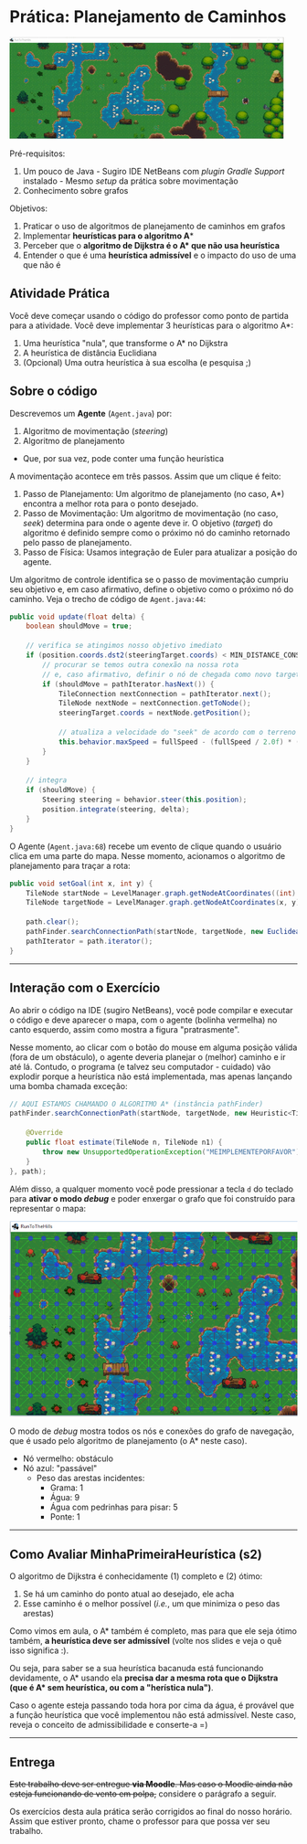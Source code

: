 # Prática: Planejamento de Caminhos

![](images/pathfinding-still.gif)

Pré-requisitos:
  1. Um pouco de Java
    - Sugiro IDE NetBeans com _plugin_ _Gradle Support_ instalado
    - Mesmo _setup_ da prática sobre movimentação
  1. Conhecimento sobre grafos

Objetivos:

1. Praticar o uso de algoritmos de planejamento de caminhos em grafos
1. Implementar **heurísticas para o algoritmo A***
1. Perceber que o **algoritmo de Dijkstra é o A\* que não usa heurística**
1. Entender o que é uma **heurística admissível** e o impacto do uso de uma que não é

## Atividade Prática

Você deve começar usando o código do professor como ponto de partida para a
atividade. Você deve implementar 3 heurísticas para o algoritmo A*:

1. Uma heurística "nula", que transforme o A* no Dijkstra
2. A heurística de distância Euclidiana
3. (Opcional) Uma outra heurística à sua escolha (e pesquisa ;)

## Sobre o código

Descrevemos um **Agente** (`Agent.java`) por:

1. Algoritmo de movimentação (_steering_)
1. Algoritmo de planejamento
  - Que, por sua vez, pode conter uma função heurística

A movimentação acontece em três passos. Assim que um clique é feito:

1. Passo de Planejamento: Um algoritmo de planejamento (no caso, A*) encontra
  a melhor rota para o ponto desejado.
1. Passo de Movimentação: Um algoritmo de movimentação (no caso, _seek_)
  determina para onde o agente deve ir. O objetivo (_target_) do algoritmo é
  definido sempre como o próximo nó do caminho retornado pelo passo de
  planejamento.
1. Passo de Física: Usamos integração de Euler para atualizar a posição do
  agente.

Um algoritmo de controle identifica se o passo de movimentação cumpriu
seu objetivo e, em caso afirmativo, define o objetivo como o próximo nó do
caminho. Veja o trecho de código de `Agent.java:44`:

```java
public void update(float delta) {
    boolean shouldMove = true;

    // verifica se atingimos nosso objetivo imediato
    if (position.coords.dst2(steeringTarget.coords) < MIN_DISTANCE_CONSIDERED_ZERO_SQUARED) {
        // procurar se temos outra conexão na nossa rota
        // e, caso afirmativo, definir o nó de chegada como novo target
        if (shouldMove = pathIterator.hasNext()) {
            TileConnection nextConnection = pathIterator.next();
            TileNode nextNode = nextConnection.getToNode();
            steeringTarget.coords = nextNode.getPosition();

            // atualiza a velocidade do "seek" de acordo com o terreno (a conexão)
            this.behavior.maxSpeed = fullSpeed - (fullSpeed / 2.0f) * (nextConnection.getCost() - 1) / (LevelManager.maxCost - 1);
        }
    }

    // integra
    if (shouldMove) {
        Steering steering = behavior.steer(this.position);
        position.integrate(steering, delta);
    }
}
```

O Agente (`Agent.java:68`) recebe um evento de clique quando o usuário clica em
uma parte do mapa. Nesse momento, acionamos o algoritmo de planejamento para
traçar a rota:

```java
public void setGoal(int x, int y) {
    TileNode startNode = LevelManager.graph.getNodeAtCoordinates((int) this.position.coords.x, (int) this.position.coords.y);
    TileNode targetNode = LevelManager.graph.getNodeAtCoordinates(x, y);

    path.clear();
    pathFinder.searchConnectionPath(startNode, targetNode, new EuclideanDistanceHeuristic(), path);
    pathIterator = path.iterator();
}
```

---
## Interação com o Exercício

Ao abrir o código na IDE (sugiro NetBeans), você pode compilar e executar o código e deve aparecer o mapa, com o agente (bolinha vermelha) no canto esquerdo, assim como mostra a figura "pratrasmente".

Nesse momento, ao clicar com o botão do mouse em alguma posição válida (fora de um obstáculo), o agente deveria planejar o (melhor) caminho e ir até lá. Contudo, o programa (e talvez seu computador - cuidado) vão explodir porque a heurística não está implementada, mas apenas lançando uma bomba chamada exceção:

```java
// AQUI ESTAMOS CHAMANDO O ALGORITMO A* (instância pathFinder)
pathFinder.searchConnectionPath(startNode, targetNode, new Heuristic<TileNode>() {

    @Override
    public float estimate(TileNode n, TileNode n1) {
        throw new UnsupportedOperationException("MEIMPLEMENTEPORFAVOR");
    }
}, path);
```

Além disso, a qualquer momento você pode pressionar a tecla `d` do teclado para **ativar o modo _debug_** e poder enxergar o grafo que foi construído para representar o mapa:

![](images/forest-hills.png)

O modo de _debug_ mostra todos os nós e conexões do grafo de navegação, que é usado pelo algoritmo de planejamento (o A* neste caso).

- Nó vermelho: obstáculo
- Nó azul: "passável"
  - Peso das arestas incidentes:
    - Grama: 1
    - Água: 9
    - Água com pedrinhas para pisar: 5
    - Ponte: 1

---
## Como Avaliar MinhaPrimeiraHeurística (s2)

O algoritmo de Dijkstra é conhecidamente (1) completo e (2) ótimo:
  1. Se há um caminho do ponto atual ao desejado, ele acha
  1. Esse caminho é o melhor possível (_i.e._, um que minimiza o peso das arestas)

Como vimos em aula, o A* também é completo, mas para que ele seja ótimo também, **a heurística deve ser admissível** (volte nos slides e veja o quê isso significa :).

Ou seja, para saber se a sua heurística bacanuda está funcionando devidamente, o A* usando ela **precisa dar a mesma rota que o Dijkstra (que é A\* sem heurística, ou com a "herística nula")**.

Caso o agente esteja passando toda hora por cima da água, é provável que a função heurística que você implementou não está admissível. Neste caso, reveja o conceito de admissibilidade e conserte-a =)

---
## Entrega

~~Este trabalho deve ser entregue **via Moodle**. Mas caso o Moodle ainda não esteja funcionando de vento em polpa,~~ considere o parágrafo a seguir.

Os exercícios desta aula prática serão corrigidos ao final do nosso horário. Assim que estiver pronto, chame o professor para que possa ver seu trabalho.
